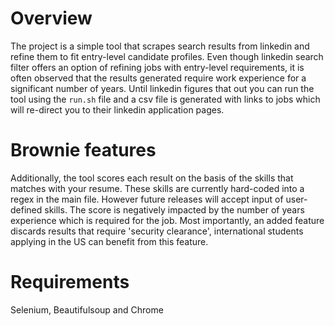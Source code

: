 # Overview

The project is a simple tool that scrapes search results from linkedin and refine them to fit entry-level candidate profiles. Even though linkedin search filter offers an option of refining jobs with entry-level requirements, it is often observed that the results generated require work experience for a significant number of years. Until linkedin figures that out you can run the tool using the `run.sh` file and a csv file is generated with links to jobs which will re-direct you to their linkedin application pages.

# Brownie features

Additionally, the tool scores each result on the basis of the skills that matches with your resume. These skills are currently hard-coded into a regex in the main file. However future releases will accept input of user-defined skills. The score is negatively impacted by the number of years experience which is required for the job. Most importantly, an added feature discards results that require 'security clearance', international students applying in the US can benefit from this feature.

# Requirements
Selenium, Beautifulsoup and Chrome
